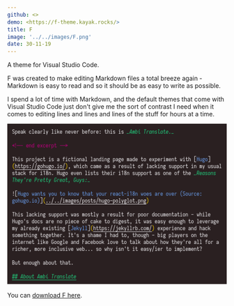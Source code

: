 ```yaml
---
github: <>
demo: <https://f-theme.kayak.rocks/>
title: F
image: '../../images/F.png'
date: 30-11-19
---
```


A theme for Visual Studio Code.

<!-- end excerpt -->

F was created to make editing Markdown files a total breeze again - Markdown is easy to read and so it should be as easy to write as possible.

I spend a lot of time with Markdown, and the default themes that come with Visual Studio Code just don't give me the sort of contrast I need when it comes to editing lines and lines and lines of the stuff for hours at a time.

![The source for Ambi Translate's post](../../images/f-example.png)

You can [download F here](https://marketplace.visualstudio.com/items?itemName=k4y4k.f).
